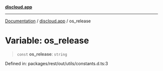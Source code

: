 [**discloud.app**](../README.md)

***

[Documentation](../../packages.md) / [discloud.app](../README.md) / os\_release

# Variable: os\_release

> `const` **os\_release**: `string`

Defined in: packages/rest/out/utils/constants.d.ts:3

